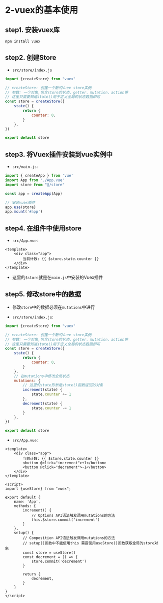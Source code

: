 # 2-vuex的基本使用

## step1. 安装vuex库

`npm install vuex`

## step2. 创建Store

- `src/store/index.js`

```javascript
import {createStore} from "vuex"

// createStore: 创建一个新的Vuex store实例
// 参数: 一个对象,包含store的状态、getter、mutation、action等
// 这里只需要知道state()用于定义全局的状态数据即可
const store = createStore({
    state() {
        return {
            counter: 0,
        }
    },
})

export default store
```

## step3. 将Vuex插件安装到vue实例中

- `src/main.js`:

```javascript
import { createApp } from 'vue'
import App from './App.vue'
import store from "@/store"

const app = createApp(App)

// 安装vuex插件
app.use(store)
app.mount('#app')
```

## step4. 在组件中使用store

- `src/App.vue`:

```vue
<template>
    <div class="app">
        当前计数: {{ $store.state.counter }}
    </div>
</template>
```

- 这里的`$store`就是在`main.js`中安装的Vuex插件

## step5. 修改store中的数据

- 修改`store`中的数据必须在`mutations`中进行

- `src/store/index.js`:

```javascript
import {createStore} from "vuex"

// createStore: 创建一个新的Vuex store实例
// 参数: 一个对象,包含store的状态、getter、mutation、action等
// 这里只需要知道state()用于定义全局的状态数据即可
const store = createStore({
    state() {
        return {
            counter: 0,
        }
    },
    // 在mutations中修改全局状态
    mutations: {
        // 这里的state形参是state()函数返回的对象
        increment(state) {
            state.counter += 1
        },
        decrement(state) {
            state.counter -= 1
        }
    },
})

export default store
```

- `src/App.vue`:

```vue
<template>
    <div class="app">
        当前计数: {{ $store.state.counter }}
        <button @click="increment">+1</button>
        <button @click="decrement">-1</button>
    </div>
</template>

<script>
import {useStore} from "vuex";

export default {
    name: 'App',
    methods: {
        increment() {
            // Options API语法触发调用mutations的方法
            this.$store.commit('increment')
        }
    },
    setup() {
        // Composition API语法触发调用mutations的方法
        // setup()函数中不能使用this 需要使用useStore()函数获取全局的store对象
        const store = useStore()
        const decrement = () => {
            store.commit('decrement')
        }

        return {
            decrement,
        }
    }
}
</script>
```